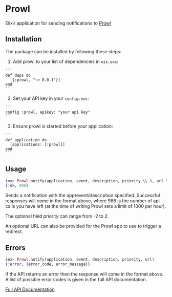 # Prowl

Elixir application for sending notifications to [Prowl](https://www.prowlapp.com/)

## Installation

The package can be installed by following these steps:

  1. Add prowl to your list of dependencies in `mix.exs`:

    ```
    def deps do
      [{:prowl, "~> 0.0.1"}]
    end
    ```

  2. Set your API key in your `config.exs`:

    ```
    config :prowl, apikey: "your api key"
    ```

  3. Ensure prowl is started before your application:

    ```
    def application do
      [applications: [:prowl]]
    end
    ```

## Usage

```elixir
iex> Prowl.notify(application, event, description, priority \\ 0, url \\ "")
{:ok, 988}
```

Sends a notification with the app/event/description specified. Successful responses will come in the format above, where 988 is the number of api calls you have left (at the time of writing Prowl sets a limit of 1000 per hour).

The optional field priority can range from -2 to 2.

An optional URL can also be provided for the Prowl app to use to trigger a redirect.

## Errors

```elixir
iex> Prowl.notify(application, event, description, priority, url)
{:error, {error_code, error_message}}
```

If the API returns an error then the response will come in the format above. A list of possible error codes is given in the full API documentation.

[Full API Documentation](https://www.prowlapp.com/api.php)
